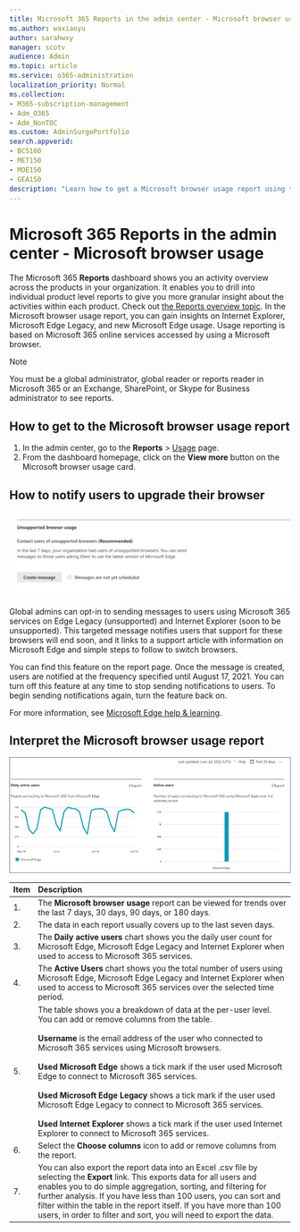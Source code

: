 ```yaml
---
title: Microsoft 365 Reports in the admin center - Microsoft browser usage
ms.author: waxiaoyu
author: sarahwxy
manager: scotv
audience: Admin
ms.topic: article
ms.service: o365-administration
localization_priority: Normal
ms.collection:
- M365-subscription-management
- Adm_O365
- Adm_NonTOC
ms.custom: AdminSurgePortfolio
search.appverid:
- BCS160
- MET150
- MOE150
- GEA150
description: "Learn how to get a Microsoft browser usage report using the Microsoft 365 Reports dashboard in the Microsoft 365 admin center."
---
```


# Microsoft 365 Reports in the admin center - Microsoft browser usage

The Microsoft 365 **Reports** dashboard shows you an activity overview across the products in your organization. It enables you to drill into individual product level reports to give you more granular insight about the activities within each product. Check out [the Reports overview topic](activity-reports.md). In the Microsoft browser usage report, you can gain insights on Internet Explorer, Microsoft Edge Legacy, and new Microsoft Edge usage. Usage reporting is based on Microsoft 365 online services accessed by using a Microsoft browser.

 > [!NOTE]
 > You must be a global administrator, global reader or reports reader in Microsoft 365 or an Exchange, SharePoint, or Skype for Business administrator to see reports.

## How to get to the Microsoft browser usage report

1. In the admin center, go to the **Reports** \> <a href="https://go.microsoft.com/fwlink/p/?linkid=2074756" target="_blank">Usage</a> page. 
2. From the dashboard homepage, click on the **View more** button on the Microsoft browser usage card.

## How to notify users to upgrade their browser

![Microsoft browser usage report action flow](../../media/1ef4eb08-18b8-4dda-aa15-1aad013ecd70.png)

Global admins can opt-in to sending messages to users using Microsoft 365 services on Edge Legacy (unsupported) and Internet Explorer (soon to be unsupported). This targeted message notifies users that support for these browsers will end soon, and it links to a support article with information on Microsoft Edge and simple steps to follow to switch browsers. 

You can find this feature on the report page. Once the message is created, users are notified at the frequency specified until August 17, 2021. You can turn off this feature at any time to stop sending notifications to users. To begin sending notifications again, turn the feature back on.

For more information, see [Microsoft Edge help & learning](https://support.microsoft.com/microsoft-edge).

## Interpret the Microsoft browser usage report

![Microsoft browser usage report](../../media/95557c88-24ee-417d-a828-96ba00b17aaf.png)

|Item|Description|
 |:-----|:-----|
 |1. <br/> |The **Microsoft browser usage** report can be viewed for trends over the last 7 days, 30 days, 90 days, or 180 days.  <br/> |
 |2. <br/> |The data in each report usually covers up to the last seven days. <br/> |
 |3. <br/> |The **Daily active users** chart shows you the daily user count for Microsoft Edge, Microsoft Edge Legacy and Internet Explorer when used to access to Microsoft 365 services. <br/> |
 |4.<br/>|The **Active Users** chart shows you the total number of users using Microsoft Edge, Microsoft Edge Legacy and Internet Explorer when used to access to Microsoft 365 services over the selected time period.<br/>|
 |5.<br/>|The table shows you a breakdown of data at the per-user level. You can add or remove columns from the table. <br/><br/>**Username** is the email address of the user who connected to Microsoft 365 services using Microsoft browsers.<br><br/>**Used Microsoft Edge** shows a tick mark if the user used Microsoft Edge to connect to Microsoft 365 services.<br/><br/>**Used Microsoft Edge Legacy** shows a tick mark if the user used Microsoft Edge Legacy to connect to Microsoft 365 services.<br/><br/>**Used Internet Explorer** shows a tick mark if the user used Internet Explorer to connect to Microsoft 365 services. |
 |6.<br/>|Select the **Choose columns** icon to add or remove columns from the report.|
 |7.<br/>|You can also export the report data into an Excel .csv file by selecting the **Export** link. This exports data for all users and enables you to do simple aggregation, sorting, and filtering for further analysis. If you have less than 100 users, you can sort and filter within the table in the report itself. If you have more than 100 users, in order to filter and sort, you will need to export the data.|
